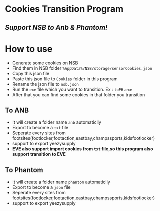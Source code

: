 Cookies Transition Program 
===

_Support NSB to Anb & Phantom!_
---

# How to use
- Generate some cookies on NSB
- Find them in NSB folder `%AppData%/NSB/storage/sensorCookies.json`
- Copy this json file
- Paste this json file to `Cookies` folder in this program
- Rename the json file to `nsb.json`
- Run the `exe` file which you want to transition. Ex : `toPH.exe`
- After that you can find some cookies in that folder you transition


## To ANB
- It will create a folder name `anb` automaticlly
- Export to become a `txt` file 
- Seperate every sites from footsites(footlocker,footaction,eastbay,champssports,kidsfootlocker)
- support to export yeezysupply
- **EVE also support import cookies from `txt` file,so this program also support transition to EVE**

## To Phantom
- It will create a folder name `phantom` automaticlly
- Export to become a `json` file 
- Seperate every sites from footsites(footlocker,footaction,eastbay,champssports,kidsfootlocker)
- support to export yeezysupply
  
